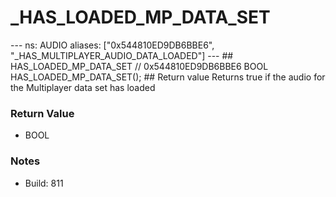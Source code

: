 # _HAS_LOADED_MP_DATA_SET

--- ns: AUDIO aliases: ["0x544810ED9DB6BBE6", "_HAS_MULTIPLAYER_AUDIO_DATA_LOADED"] --- ## HAS_LOADED_MP_DATA_SET  // 0x544810ED9DB6BBE6 BOOL HAS_LOADED_MP_DATA_SET();  ## Return value Returns true if the audio for the Multiplayer data set has loaded

### Return Value
* BOOL

### Notes
* Build: 811

